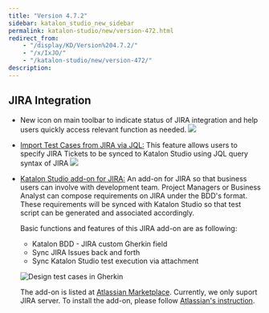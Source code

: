 ```yaml
---
title: "Version 4.7.2"
sidebar: katalon_studio_new_sidebar
permalink: katalon-studio/new/version-472.html
redirect_from:
    - "/display/KD/Version%204.7.2/"
    - "/x/IxJO/"
    - "/katalon-studio/new/version-472/"
description:
---
```

JIRA Integration
----------------

*   New icon on main toolbar to indicate status of JIRA integration and help users quickly access relevant function as needed.
    ![](../../images/katalon-studio/new/version-472/image2017-8-10-163A363A58.png)


*   [Import Test Cases from JIRA via JQL:](/display/KD/Working+with+JIRA) This feature allows users to specify JIRA Tickets to be synced to Katalon Studio using JQL query syntax of JIRA
    ![](../../images/katalon-studio/new/version-472/image2017-8-2-113A253A3.png)


*   [Katalon Studio add-on for JIRA:](/display/KD/Install+and+Use+Katalon%27s+JIRA+add-on) An add-on for JIRA so that business users can involve with development team. Project Managers or Business Analyst can compose requirements on JIRA under the BDD's format. These requirements will be synced with Katalon Studio so that test script can be generated and associated accordingly.

    Basic functions and features of this JIRA add-on are as following:



    *   Katalon BDD - JIRA custom Gherkin field
    *   Sync JIRA Issues back and forth
    *   Sync Katalon Studio test execution via attachment


    ![Design test cases in Gherkin](../../images/katalon-studio/new/version-472/17c5dea4-e386-499a-95e4-d2934f75fa70.png)

    The add-on is listed at [Atlassian Marketplace](https://marketplace.atlassian.com/plugins/com.katalon.katalon-jira-plugin). Currently, we only suport JIRA server. To install the add-on, please follow [Atlassian's instruction](https://marketplace.atlassian.com/plugins/com.katalon.katalon-jira-plugin/server/installation).